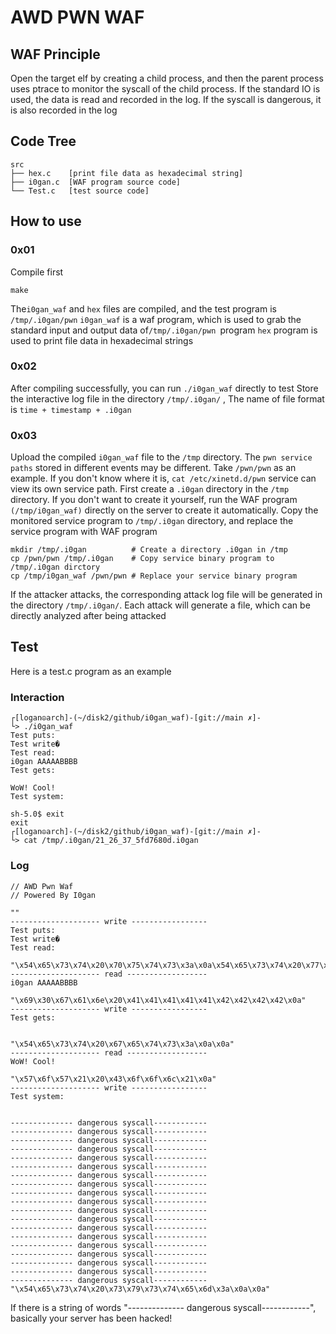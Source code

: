 # AWD PWN WAF



## WAF Principle

Open the target elf by creating a child process, and then the parent process uses ptrace to monitor the syscall  of the child process. If the standard IO is used, the data  is read and recorded in the log. If the syscall is dangerous, it is also recorded in the log



## Code Tree

```
src
├── hex.c    [print file data as hexadecimal string]
├── i0gan.c  [WAF program source code]
└── Test.c   [test source code]
```



##  How to use

### 0x01

Compile first

```
make
```

The`i0gan_waf` and `hex` files are compiled, and the test program is `/tmp/.i0gan/pwn`
`i0gan_waf` is a waf program, which is used to grab the standard input and output data of`/tmp/.i0gan/pwn `program
`hex`  program is used to print file data in hexadecimal strings



### 0x02

After compiling successfully, you can run `./i0gan_waf`  directly to test
Store the interactive log file in the directory `/tmp/.i0gan/` , The name of file format is  `time + timestamp + .i0gan`



### 0x03

Upload the compiled `i0gan_waf`  file to the `/tmp` directory. The `pwn service paths` stored in different events may be different. Take `/pwn/pwn` as an example. If you don't know where it is, `cat /etc/xinetd.d/pwn` service can view its own service path. First create a `.i0gan` directory in the `/tmp` directory. If you don't want to create it yourself, run the WAF program `(/tmp/i0gan_waf)`  directly on the server to create it automatically. Copy the monitored service program to `/tmp/.i0gan` directory, and replace the service program with WAF program

```
mkdir /tmp/.i0gan          # Create a directory .i0gan in /tmp
cp /pwn/pwn /tmp/.i0gan    # Copy service binary program to /tmp/.i0gan dirctory
cp /tmp/i0gan_waf /pwn/pwn # Replace your service binary program
```

If the attacker attacks, the corresponding attack log file will be generated in the directory `/tmp/.i0gan/`. Each attack will generate a file, which can be directly analyzed after being attacked



## Test

Here is a test.c program as an example

### Interaction

```
┌[logan☮arch]-(~/disk2/github/i0gan_waf)-[git://main ✗]-
└> ./i0gan_waf 
Test puts:
Test write�
Test read:
i0gan AAAAABBBB
Test gets:

WoW! Cool!
Test system:

sh-5.0$ exit
exit
┌[logan☮arch]-(~/disk2/github/i0gan_waf)-[git://main ✗]-
└> cat /tmp/.i0gan/21_26_37_5fd7680d.i0gan
```



### Log

```
// AWD Pwn Waf
// Powered By I0gan

""
-------------------- write -----------------
Test puts:
Test write�
Test read:

"\x54\x65\x73\x74\x20\x70\x75\x74\x73\x3a\x0a\x54\x65\x73\x74\x20\x77\x72\x69\x74\x65\x00\x01\x02\x03\xff\x0a\x54\x65\x73\x74\x20\x72\x65\x61\x64\x3a\x0a"
-------------------- read ------------------
i0gan AAAAABBBB

"\x69\x30\x67\x61\x6e\x20\x41\x41\x41\x41\x41\x42\x42\x42\x42\x0a"
-------------------- write -----------------
Test gets:


"\x54\x65\x73\x74\x20\x67\x65\x74\x73\x3a\x0a\x0a"
-------------------- read ------------------
WoW! Cool!

"\x57\x6f\x57\x21\x20\x43\x6f\x6f\x6c\x21\x0a"
-------------------- write -----------------
Test system:


-------------- dangerous syscall------------
-------------- dangerous syscall------------
-------------- dangerous syscall------------
-------------- dangerous syscall------------
-------------- dangerous syscall------------
-------------- dangerous syscall------------
-------------- dangerous syscall------------
-------------- dangerous syscall------------
-------------- dangerous syscall------------
-------------- dangerous syscall------------
-------------- dangerous syscall------------
-------------- dangerous syscall------------
-------------- dangerous syscall------------
-------------- dangerous syscall------------
-------------- dangerous syscall------------
-------------- dangerous syscall------------
-------------- dangerous syscall------------
-------------- dangerous syscall------------
-------------- dangerous syscall------------
"\x54\x65\x73\x74\x20\x73\x79\x73\x74\x65\x6d\x3a\x0a\x0a"
```

If there is a string of words "-------------- dangerous syscall------------", basically your server has been hacked!
